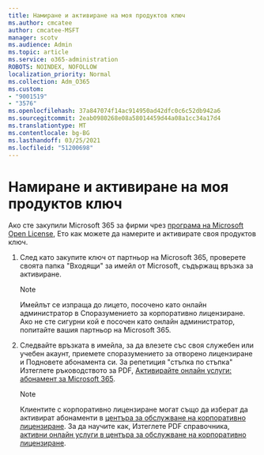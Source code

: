```yaml
---
title: Намиране и активиране на моя продуктов ключ
ms.author: cmcatee
author: cmcatee-MSFT
manager: scotv
ms.audience: Admin
ms.topic: article
ms.service: o365-administration
ROBOTS: NOINDEX, NOFOLLOW
localization_priority: Normal
ms.collection: Adm_O365
ms.custom:
- "9001519"
- "3576"
ms.openlocfilehash: 37a847074f14ac914950ad42dfc0c6c52db942a6
ms.sourcegitcommit: 2eab0980268e08a58014459d44a08a1cc34a17d4
ms.translationtype: MT
ms.contentlocale: bg-BG
ms.lasthandoff: 03/25/2021
ms.locfileid: "51200698"
---
```

# <a name="find-and-activate-my-product-key"></a>Намиране и активиране на моя продуктов ключ

Ако сте закупили Microsoft 365 за фирми чрез [програма на Microsoft Open License](https://go.microsoft.com/fwlink/p/?LinkID=613298), Ето как можете да намерите и активирате своя продуктов ключ.

1. След като закупите ключ от партньор на Microsoft 365, проверете своята папка "Входящи" за имейл от Microsoft, съдържащ връзка за активиране.

    > [!NOTE]
    > Имейлът се изпраща до лицето, посочено като онлайн администратор в Споразумението за корпоративно лицензиране. Ако не сте сигурни кой е посочен като онлайн администратор, попитайте вашия партньор на Microsoft 365.
1. Следвайте връзката в имейла, за да влезете със своя служебен или учебен акаунт, приемете споразумението за отворено лицензиране и Подновете абонамента си. За репетиция "стъпка по стъпка" Изтеглете ръководството за PDF, [Активирайте онлайн услуги: абонамент за Microsoft 365](https://go.microsoft.com/fwlink/p/?LinkId=618100).

    > [!NOTE]
    > Клиентите с корпоративно лицензиране могат също да изберат да активират абонаменти в [центъра за обслужване на корпоративно лицензиране](https://go.microsoft.com/fwlink/p/?LinkID=282016). За да научите как, Изтеглете PDF справочника, [активни онлайн услуги в центъра за обслужване на корпоративно лицензиране](https://go.microsoft.com/fwlink/p/?LinkId=618096).